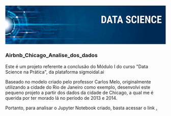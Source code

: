 
<p align="center">
  <img src="https://raw.githubusercontent.com/ka1chou/sigmoidal_data_science/master/Screen%20Shot%202020-06-23%20at%2011.23.58.png" >
</p>


### Airbnb_Chicago_Analise_dos_dados


Este é um projeto referente a conclusão do Módulo I do curso "Data Science na Prática", da plataforma sigmoidal.ai

Baseado no modelo criado pelo professor Carlos Melo, originalmente utilizando a cidade do Rio de Janeiro como exemplo,
desenvolvi este pequeno projeto a partir dos dados da cidade de Chicago, a qual me é querida por ter morado lá no 
período de 2013 e 2014.

Portanto, para analisar o Jupyter Notebook criado, basta acessar o link [.](https://github.com/rfernand3s/Airbnb_Chicago_Analise_dos_dados/blob/master/Airbnb_Chicago.ipynb)


